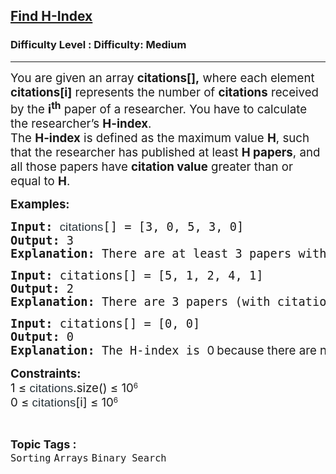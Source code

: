 <h2><a href="https://www.geeksforgeeks.org/problems/find-h-index--165609/1">Find H-Index</a></h2><h3>Difficulty Level : Difficulty: Medium</h3><hr><div class="problems_problem_content__Xm_eO"><p data-pm-slice="1 1 []"><span style="font-size: 18.6667px;">You are given an array </span><strong style="font-size: 18.6667px;">citations[],</strong><span style="font-size: 18.6667px;"> where each element </span><strong style="font-size: 18.6667px;">citations[i]</strong><span style="font-size: 18.6667px;"> represents the number of </span><strong style="font-size: 18.6667px;">citations</strong><span style="font-size: 18.6667px;"> received by the </span><strong style="font-size: 18.6667px;">i<sup>th</sup></strong><span style="font-size: 18.6667px;"> paper of a researcher. You have to calculate the researcher’s <strong>H</strong></span><strong style="font-size: 18.6667px;">-index</strong><span style="font-size: 18.6667px;">.</span><br><span style="font-size: 18.6667px;">The <strong>H-index</strong> is defined as the maximum value <strong>H</strong>, such that the researcher has published at least <strong>H papers</strong>, and all those papers have <strong>citation value</strong> greater than or equal to <strong>H</strong>.</span></p>
<p><span style="font-size: 14pt;"><strong>Examples:</strong></span></p>
<pre><span style="font-size: 14pt;"><strong>Input: </strong><span style="color: #273239; font-family: Nunito, sans-serif; letter-spacing: 0.162px; white-space: normal;">citations</span>[] = [3, 0, 5, 3, 0]<br></span><span style="font-size: 14pt;"><strong>Output:</strong> 3<br><strong>Explanation:</strong> There are at least 3 papers with citation counts of 3, 5, and 3, all having citations greater than or equal to 3.</span></pre>
<pre><span style="font-size: 14pt;"><strong>Input:</strong> citations[] = [5, 1, 2, 4, 1]<br><strong>Output:</strong> 2<br><strong>Explanation:</strong> There are 3 papers (with citation counts of 5, 2, and 4) that have 2 or more citations. However, the H-Index cannot be 3 because there aren't 3 papers with 3 or more citations.<br></span></pre>
<pre><span style="font-size: 14pt;"><strong>Input:</strong> citations[] = [0, 0]<br><strong>Output:</strong> 0<br><strong>Explanation:</strong> The H-index is <span style="font-family: -apple-system, BlinkMacSystemFont, 'Segoe UI', Roboto, Oxygen, Ubuntu, Cantarell, 'Open Sans', 'Helvetica Neue', sans-serif;">0</span></span><span style="font-family: -apple-system, BlinkMacSystemFont, 'Segoe UI', Roboto, Oxygen, Ubuntu, Cantarell, 'Open Sans', 'Helvetica Neue', sans-serif;"> <span style="font-size: 14pt;">because there are no papers with at least 1 citation.</span></span></pre>
<p><span style="font-size: 14pt;"><strong>Constraints:</strong><br>1 ≤&nbsp;</span><span style="color: #273239; font-family: Nunito, sans-serif; letter-spacing: 0.162px; font-size: 14pt;">citations</span><span style="font-size: 14pt;">.size() ≤ 10</span><sup>6<br></sup><span style="font-size: 14pt;">0 ≤&nbsp;</span><span style="color: #273239; font-family: Nunito, sans-serif; letter-spacing: 0.162px; font-size: 14pt;">citations</span><span style="font-size: 14pt;">[i] ≤ 10</span><sup>6</sup></p></div><br><p><span style=font-size:18px><strong>Topic Tags : </strong><br><code>Sorting</code>&nbsp;<code>Arrays</code>&nbsp;<code>Binary Search</code>&nbsp;